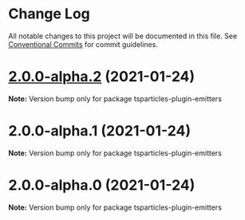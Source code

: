 # Change Log

All notable changes to this project will be documented in this file.
See [Conventional Commits](https://conventionalcommits.org) for commit guidelines.

# [2.0.0-alpha.2](https://github.com/matteobruni/tsparticles/compare/tsparticles-plugin-emitters@2.0.0-alpha.1...tsparticles-plugin-emitters@2.0.0-alpha.2) (2021-01-24)

**Note:** Version bump only for package tsparticles-plugin-emitters





# 2.0.0-alpha.1 (2021-01-24)

**Note:** Version bump only for package tsparticles-plugin-emitters





# 2.0.0-alpha.0 (2021-01-24)

**Note:** Version bump only for package tsparticles-plugin-emitters
